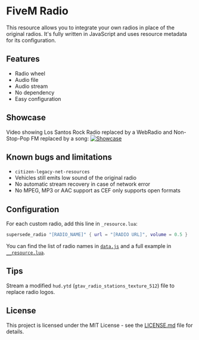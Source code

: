 # FiveM Radio

This resource allows you to integrate your own radios in place of the original radios.
It's fully written in JavaScript and uses resource metadata for its configuration.

## Features

* Radio wheel
* Audio file
* Audio stream
* No dependency
* Easy configuration

## Showcase

Video showing Los Santos Rock Radio replaced by a WebRadio and Non-Stop-Pop FM replaced by a song:
[![Showcase](https://cf-e2.streamablevideo.com/image/6hrhp.jpg)](https://streamable.com/6hrhp "Showcase")

## Known bugs and limitations

* `citizen-legacy-net-resources`
* Vehicles still emits low sound of the original radio
* No automatic stream recovery in case of network error
* No MPEG, MP3 or AAC support as CEF only supports open formats

## Configuration

For each custom radio, add this line in `_resource.lua`:
```lua
supersede_radio "[RADIO_NAME]" { url = "[RADIO URL]", volume = 0.5 }
```

You can find the list of radio names in [`data.js`](data.js) and a full example in [`__resource.lua`](__resource.lua).

## Tips

Stream a modified `hud.ytd` (`gtav_radio_stations_texture_512`) file to replace radio logos.

## License

This project is licensed under the MIT License - see the [LICENSE.md](LICENSE.md) file for details.